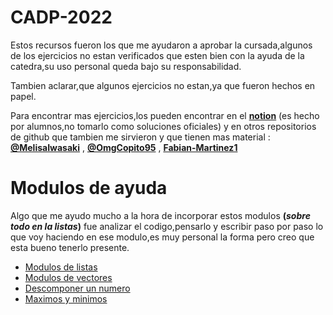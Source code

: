# **CADP-2022**
Estos recursos fueron los que me ayudaron a aprobar la cursada,algunos de los ejercicios no estan verificados que esten bien con la ayuda de la catedra,su uso personal queda bajo su responsabilidad.


Tambien aclarar,que algunos ejercicios no estan,ya que fueron hechos en papel.

Para encontrar mas ejercicios,los pueden encontrar en el **[notion](https://www.notion.so/CADP-12584257b8ee4a50ae36cb074b4dd34a)** (es hecho por alumnos,no tomarlo como soluciones oficiales) y en otros repositorios de github que tambien me sirvieron y que tienen mas material : **[@MelisaIwasaki](https://github.com/MelisaIwasaki/CADP-2022)** , **[@OmgCopito95](https://github.com/OmgCopito95/CADP)** , **[Fabian-Martinez1](https://github.com/Fabian-Martinez1/CADP)**

# **Modulos de ayuda**

Algo que me ayudo mucho a la hora de incorporar estos modulos **(_sobre todo en la listas_)** fue analizar el codigo,pensarlo y escribir paso por paso lo que voy haciendo en ese modulo,es muy personal la forma pero creo que esta bueno tenerlo presente.

- [Modulos de listas](https://github.com/dntluchini/CADP-2022/tree/main/Modulos/Listas)
- [Modulos de vectores](https://github.com/dntluchini/CADP-2022/tree/main/Modulos/Vectores)
- [Descomponer un numero](https://github.com/dntluchini/CADP-2022/blob/main/Modulos/Descomponer%20un%20numero%20(contador%20pares%20impares).txt)
- [Maximos y minimos](https://github.com/dntluchini/CADP-2022/blob/main/Modulos/Maximos%20y%20minimos)
